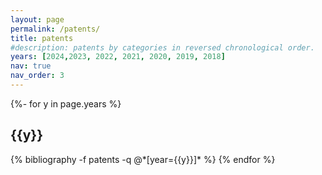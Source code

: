 ```yaml
---
layout: page
permalink: /patents/
title: patents
#description: patents by categories in reversed chronological order.
years: [2024,2023, 2022, 2021, 2020, 2019, 2018]
nav: true
nav_order: 3
---
```

<!-- _pages/patents.md -->

<div class="publications">
{%- for y in page.years %}
  <h2 class="year">{{y}}</h2>
  {% bibliography -f patents -q @*[year={{y}}]* %}
{% endfor %}

</div>
